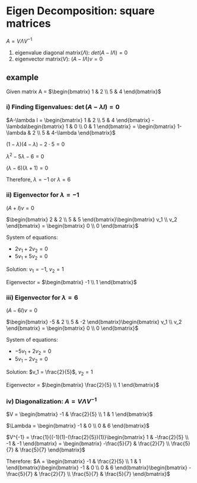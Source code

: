 # Eigen Decomposition: square matrices
$A=V \Lambda V^{-1}$

1. eigenvalue diagonal matrix($\Lambda$): $det(A-I\Lambda)=0$
2. eigenvector matrix($V$): $(A-I\Lambda)v=0$

## example
Given matrix A = $\begin{bmatrix} 1 & 2 \\ 5 & 4 \end{bmatrix}$

### i) Finding Eigenvalues: $\det(A-\lambda I) = 0$

$A-\lambda I = \begin{bmatrix} 1 & 2 \\ 5 & 4 \end{bmatrix} - \lambda\begin{bmatrix} 1 & 0 \\ 0 & 1 \end{bmatrix} = \begin{bmatrix} 1-\lambda & 2 \\ 5 & 4-\lambda \end{bmatrix}$

$(1-\lambda)(4-\lambda) - 2 \cdot 5 = 0$

$\lambda^2 - 5\lambda - 6 = 0$

$(\lambda-6)(\lambda+1) = 0$

Therefore, $\lambda = -1$ or $\lambda = 6$

### ii) Eigenvector for $\lambda = -1$

$(A+I)v = 0$

$\begin{bmatrix} 2 & 2 \\ 5 & 5 \end{bmatrix}\begin{bmatrix} v_1 \\ v_2 \end{bmatrix} = \begin{bmatrix} 0 \\ 0 \end{bmatrix}$

System of equations:
* $2v_1 + 2v_2 = 0$
* $5v_1 + 5v_2 = 0$

Solution: $v_1 = -1$, $v_2 = 1$

Eigenvector = $\begin{bmatrix} -1 \\ 1 \end{bmatrix}$

### iii) Eigenvector for $\lambda = 6$

$(A-6I)v = 0$

$\begin{bmatrix} -5 & 2 \\ 5 & -2 \end{bmatrix}\begin{bmatrix} v_1 \\ v_2 \end{bmatrix} = \begin{bmatrix} 0 \\ 0 \end{bmatrix}$

System of equations:
* $-5v_1 + 2v_2 = 0$
* $5v_1 - 2v_2 = 0$

Solution: $v_1 = \frac{2}{5}$, $v_2 = 1$

Eigenvector = $\begin{bmatrix} \frac{2}{5} \\ 1 \end{bmatrix}$

### iv) Diagonalization: $A = V\Lambda V^{-1}$

$V = \begin{bmatrix} -1 & \frac{2}{5} \\ 1 & 1 \end{bmatrix}$

$\Lambda = \begin{bmatrix} -1 & 0 \\ 0 & 6 \end{bmatrix}$

$V^{-1} = \frac{1}{(-1)(1)-(\frac{2}{5})(1)}\begin{bmatrix} 1 & -\frac{2}{5} \\ -1 & -1 \end{bmatrix} = \begin{bmatrix} -\frac{5}{7} & \frac{2}{7} \\ \frac{5}{7} & \frac{5}{7} \end{bmatrix}$

Therefore:
$A = \begin{bmatrix} -1 & \frac{2}{5} \\ 1 & 1 \end{bmatrix}\begin{bmatrix} -1 & 0 \\ 0 & 6 \end{bmatrix}\begin{bmatrix} -\frac{5}{7} & \frac{2}{7} \\ \frac{5}{7} & \frac{5}{7} \end{bmatrix}$
